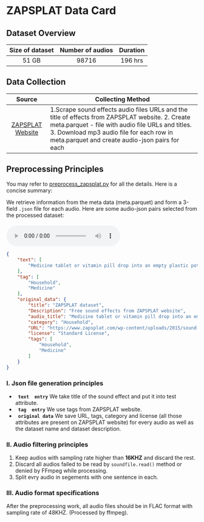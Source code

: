 # ZAPSPLAT Data Card
## Dataset Overview
|Size of dataset|Number of audios|Duration|
|:----:|:-----:|:-----:|
|51 GB| 98716|196 hrs|
## Data Collection

|Source|<center>Collecting Method<center>|
|:---------:|:--------|
| [ZAPSPLAT Website](https://www.zapsplat.com/sound-effect-category)  |1.Scrape sound effects audio files URLs and the title of effects from ZAPSPLAT website. 2. Create meta.parquet - file with audio file URLs and titles. 3. Download mp3 audio file for each row in meta.parquet and create audio-json pairs for each <br>
## Preprocessing Principles

You may refer to [preprocess_zapsplat.py](/data_preprocess/preprocess_zapsplat.py) for all the details. Here is a concise summary:

We retrieve information
from the meta data (meta.parquet) and form a 3-field `.json` file for each audio. Here are some audio-json pairs selected from the processed dataset:


#### 
<audio id="audio" controls="controls" preload="yes">
      <source id="flac" src="1.flac">
</audio><br>

```json
{
    "text": [
        "Medicine tablet or vitamin pill drop into an empty plastic pot 3"
    ],
    "tag": [
        "Household",
        "Medicine"
    ],
    "original_data": {
        "title": "ZAPSPLAT dataset",
        "Description": "Free sound effects from ZAPSPLAT website",
        "audio_title": "Medicine tablet or vitamin pill drop into an empty plastic pot 3",
        "category": "Household",
        "URL": "https://www.zapsplat.com/wp-content/uploads/2015/sound-effects-61905/zapsplat_household_medicine_tablet_x1_drop_into_empty_plastic_pot_003_68518.mp3",
        "license": "Standard License",
        "tags": [
            "Household",
            "Medicine"
        ]
    }
}
```




### I. Json file generation principles 
-  **` text  entry`** We take title of the sound effect and put it into test attribute.
-  **` tag  entry`** We use tags from ZAPSPLAT website.
-  **` original data`** We save URL, tags, category and license (all those attributes are present on ZAPSPLAT website) for every audio as well as the dataset name and dataset description.

### II. Audio filtering principles
1. Keep audios with sampling rate higher than **16KHZ** and discard the rest.
2. Discard all audios failed to be read by `soundfile.read()` method or denied by FFmpeg while processing.
3. Split evry audio in segements with one sentence in each.
### III. Audio format specifications
After the preprocessing work, all audio files should be in FLAC format with sampling rate of 48KHZ. (Processed by ffmpeg).
